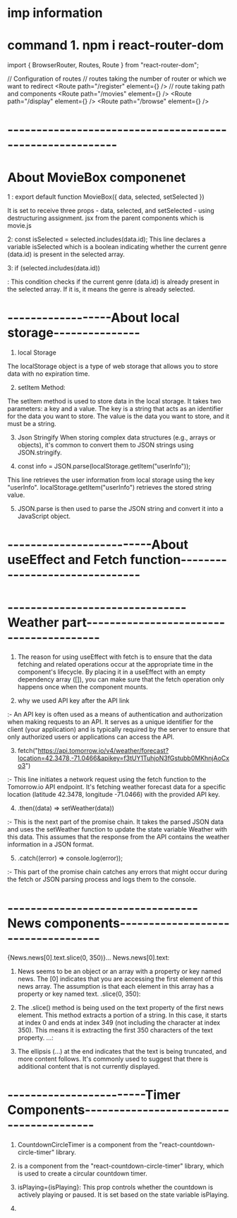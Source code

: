 


#                                             imp information
#  command 1.  npm i react-router-dom
import { BrowserRouter, Routes, Route } from "react-router-dom"; 

<BrowserRouter>  // Configuration of routes
      <Routes> //  routes taking the number of router or which we want to redirect
        <Route path="/register" element={<Register />} /> // route taking path and components
        <Route path="/movies" element={<Movies />} />
        <Route path="/display" element={<Display />} />
        <Route path="/browse" element={<Browse />} />
      </Routes>
    </BrowserRouter>

  # ---------------------------------------------------------

  #                          About MovieBox componenet

  1 : export default function MovieBox({ data, selected, setSelected })

   It is set to receive three props - data, selected, and setSelected - using destructuring assignment.
   jsx   from the parent components which is movie.js


2:    const isSelected = selected.includes(data.id);
  This line declares a variable isSelected which is a boolean indicating whether the current genre (data.id) is present in the selected array.

3: if (selected.includes(data.id)) 

 : This condition checks if the current genre (data.id) is already present in the selected array. If it is, it means the genre is already selected.

 #  ------------------About local storage---------------

 1. local Storage
 
 The localStorage object is a type of web storage that allows you to store data with no expiration time.


 2. setItem Method:

The setItem method is used to store data in the local storage.
It takes two parameters: a key and a value.
The key is a string that acts as an identifier for the data you want to store.
The value is the data you want to store, and it must be a string.

3. Json Stringify
When storing complex data structures (e.g., arrays or objects), it's common to convert them to JSON strings using JSON.stringify.

4. const info = JSON.parse(localStorage.getItem("userInfo"));

This line retrieves the user information from local storage using the key "userInfo".
localStorage.getItem("userInfo") retrieves the stored string value.

5. JSON.parse is then used to parse the JSON string and convert it into a JavaScript object.

# -------------------------About useEffect and Fetch function-------------------------------
  # -------------------------------Weather part----------------------------------------

1. The reason for using useEffect with fetch is to ensure that the data fetching and related operations occur at the appropriate time in the component's lifecycle. By placing it in a useEffect with an empty dependency array ([]), you can make sure that the fetch operation only happens once when the component mounts.

2.  why we used API key after the API link

:-  An API key is often used as a means of authentication and authorization when making requests to an API. It serves as a unique identifier for the client (your application) and is typically required by the server to ensure that only authorized users or applications can access the API.

3. fetch("https://api.tomorrow.io/v4/weather/forecast?location=42.3478,-71.0466&apikey=f3tUY1TuhjoN3fGstubb0MKhnjAoCxo3")

:- This line initiates a network request using the fetch function to the Tomorrow.io API endpoint. It's fetching weather forecast data for a specific location (latitude 42.3478, longitude -71.0466) with the provided API key.

4. .then((data) => setWeather(data))

:- This is the next part of the promise chain. It takes the parsed JSON data and uses the setWeather function to update the state variable Weather with this data. This assumes that the response from the API contains the weather information in a JSON format.

5. .catch((error) => console.log(error));

:- This part of the promise chain catches any errors that might occur during the fetch or JSON parsing process and logs them to the console.

# <!-- #---------------------------------------------------------------------------------------------------->

# ---------------------------------News components-----------------------------------
{News.news[0].text.slice(0, 350)}...
News.news[0].text:

1. News seems to be an object or an array with a property or key named news. The [0] indicates that you are accessing the first element of this news array.
The assumption is that each element in this array has a property or key named text.
.slice(0, 350):

2. The .slice() method is being used on the text property of the first news element. This method extracts a portion of a string.
In this case, it starts at index 0 and ends at index 349 (not including the character at index 350).
This means it is extracting the first 350 characters of the text property.
...:

3. The ellipsis (...) at the end indicates that the text is being truncated, and more content follows. It's commonly used to suggest that there is additional content that is not currently displayed.


 #       <!--------------- ----------------------------------------------------------------------->

 # ------------------------Timer Components----------------------------------------

 1. CountdownCircleTimer is a component from the "react-countdown-circle-timer" library.


 2. <CountdownCircleTimer> is a component from the "react-countdown-circle-timer" library, which is used to create a circular countdown timer.


 3. isPlaying={isPlaying}: This prop controls whether the countdown is actively playing or paused. It is set based on the state variable isPlaying.

 4. 